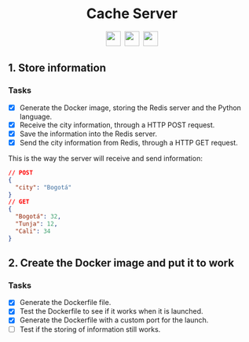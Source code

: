 <h1 align="center">Cache Server</h1>
<p align="center">
  <kbd>
    <img src="https://www.vectorlogo.zone/logos/redis/redis-icon.svg" width="30">
  </kbd>
  <kbd>
  <img src="https://www.vectorlogo.zone/logos/python/python-icon.svg" width="30">
  </kbd>
  <kbd>
  <img src="https://www.vectorlogo.zone/logos/docker/docker-tile.svg" width="30">
  </kbd>
</p>

## 1. Store information 
### Tasks
* [x] Generate the Docker image, storing the Redis server and the Python language.
* [x] Receive the city information, through a HTTP POST request.
* [x] Save the information into the Redis server.
* [x] Send the city information from Redis, through a HTTP GET request.

This is the way the server will receive and send information:

```JSON
// POST
{
  "city": "Bogotá"
}
// GET
{
  "Bogotá": 32,
  "Tunja": 12,
  "Cali": 34
}
```

## 2. Create the Docker image and put it to work
### Tasks
* [x] Generate the Dockerfile file.
* [x] Test the Dockerfile to see if it works when it is launched.
* [x] Generate the Dockerfile with a custom port for the launch.
* [ ] Test if the storing of information still works.
